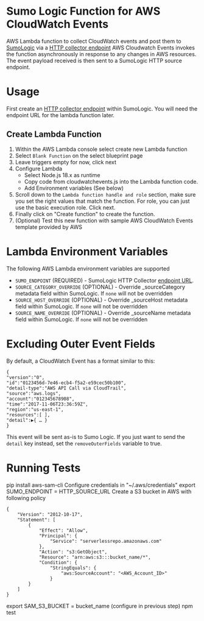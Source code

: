 # Sumo Logic Function for AWS CloudWatch Events

AWS Lambda function to collect CloudWatch events and post them to [SumoLogic](http://www.sumologic.com) via a [HTTP collector endpoint](http://help.sumologic.com/Send_Data/Sources/02Sources_for_Hosted_Collectors/HTTP_Source)
AWS Cloudwatch Events invokes the function asynchronously in response to any changes in AWS resources. The event payload received is then sent to a SumoLogic HTTP source endpoint.

# Usage

First create an [HTTP collector endpoint](http://help.sumologic.com/Send_Data/Sources/02Sources_for_Hosted_Collectors/HTTP_Source) within SumoLogic. You will need the endpoint URL for the lambda function later.

## Create Lambda Function

1. Within the AWS Lambda console select create new Lambda function
2. Select `Blank Function` on the select blueprint page
3. Leave triggers empty for now, click next
4. Configure Lambda
   * Select Node.js 18.x as runtime
   * Copy code from cloudwatchevents.js into the Lambda function code.
   * Add Environment variables (See below)
5. Scroll down to the `Lambda function handle and role` section, make sure you set the right values that match the function. For role, you can just use the basic execution role. Click next.
6. Finally click on "Create function" to create the function.
7. (Optional) Test this new function with sample AWS CloudWatch Events template provided by AWS


# Lambda Environment Variables

The following AWS Lambda environment variables are supported

* `SUMO_ENDPOINT` (REQUIRED) - SumoLogic HTTP Collector [endpoint URL](http://help.sumologic.com/Send_Data/Sources/02Sources_for_Hosted_Collectors/HTTP_Source).
* `SOURCE_CATEGORY_OVERRIDE` (OPTIONAL) - Override _sourceCategory metadata field within SumoLogic. If `none` will not be overridden
* `SOURCE_HOST_OVERRIDE` (OPTIONAL) - Override _sourceHost metadata field within SumoLogic. If `none` will not be overridden
* `SOURCE_NAME_OVERRIDE` (OPTIONAL) - Override _sourceName metadata field within SumoLogic. If `none` will not be overridden

# Excluding Outer Event Fields
By default, a CloudWatch Event has a format similar to this:

```
{
"version":"0",
"id":"0123456d-7e46-ecb4-f5a2-e59cec50b100",
"detail-type":"AWS API Call via CloudTrail",
"source":"aws.logs",
"account":"012345678908",
"time":"2017-11-06T23:36:59Z",
"region":"us-east-1",
"resources":[ ],
"detail":▶{ … }
}
```

This event will be sent as-is to Sumo Logic. If you just want to send the ```detail``` key instead, set the ```removeOuterFields``` variable to true.

# Running Tests
pip install aws-sam-cli
Configure credentials in "~/.aws/credentials"
export SUMO_ENDPOINT = HTTP_SOURCE_URL
Create a S3 bucket in AWS with following policy
```
{
    "Version": "2012-10-17",
    "Statement": [
        {
            "Effect": "Allow",
            "Principal": {
                "Service": "serverlessrepo.amazonaws.com"
            },
            "Action": "s3:GetObject",
            "Resource": "arn:aws:s3:::bucket_name/*",
            "Condition": {
                "StringEquals": {
                    "aws:SourceAccount": "<AWS_Account_ID>"
                }
        }
    ]
}
```
export SAM_S3_BUCKET = bucket_name (configure in previous step)
npm test



